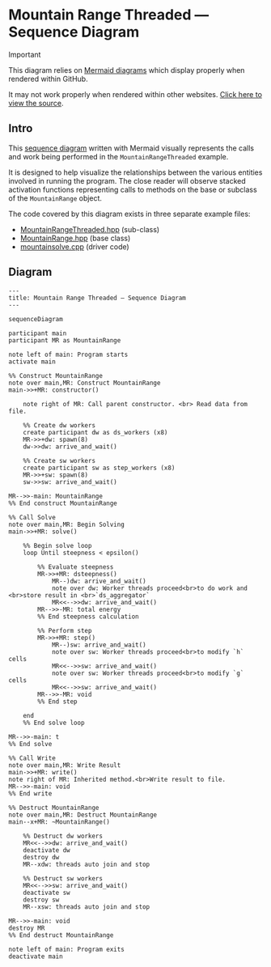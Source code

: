# Mountain Range Threaded — Sequence Diagram

> [!IMPORTANT]
> This diagram relies on [Mermaid diagrams](https://mermaid.js.org/) which display properly when rendered within GitHub.
>
> It may not work properly when rendered within other websites. [Click here to view the source](https://github.com/BYUHPC/sci-comp-course-example-cxx/blob/main/docs/MountainRangeThreaded-sequence-diagram.md).

## Intro

This [sequence diagram](https://mermaid.js.org/syntax/sequenceDiagram.html#sequence-diagrams) written with Mermaid visually represents
the calls and work being performed in the `MountainRangeThreaded` example.

It is designed to help visualize the relationships between
the various entities involved in running the program. The close reader will observe stacked activation functions representing calls
to methods on the base or subclass of the `MountainRange` object.

The code covered by this diagram exists in three separate example files:
* [MountainRangeThreaded.hpp](../src/MountainRangeThreaded.hpp) (sub-class)
* [MountainRange.hpp](../src/MountainRange.hpp) (base class)
* [mountainsolve.cpp](../src/mountainsolve.cpp) (driver code)

## Diagram

```mermaid
---
title: Mountain Range Threaded — Sequence Diagram
---

sequenceDiagram

participant main
participant MR as MountainRange

note left of main: Program starts
activate main

%% Construct MountainRange
note over main,MR: Construct MountainRange
main->>+MR: constructor()

    note right of MR: Call parent constructor. <br> Read data from file.

    %% Create dw workers
    create participant dw as ds_workers (x8)
    MR->>+dw: spawn(8)
    dw->>dw: arrive_and_wait()

    %% Create sw workers
    create participant sw as step_workers (x8)
    MR->>+sw: spawn(8)
    sw->>sw: arrive_and_wait()

MR-->>-main: MountainRange
%% End construct MountainRange

%% Call Solve
note over main,MR: Begin Solving
main->>+MR: solve()

    %% Begin solve loop
    loop Until steepness < epsilon()

        %% Evaluate steepness
        MR->>+MR: dsteepness()
            MR--)dw: arrive_and_wait()
            note over dw: Worker threads proceed<br>to do work and <br>store result in <br>`ds_aggregator`
            MR<<-->>dw: arrive_and_wait()
        MR-->>-MR: total energy
        %% End steepness calculation

        %% Perform step
        MR->>+MR: step()
            MR--)sw: arrive_and_wait()
            note over sw: Worker threads proceed<br>to modify `h` cells
            MR<<-->>sw: arrive_and_wait()
            note over sw: Worker threads proceed<br>to modify `g` cells
            MR<<-->>sw: arrive_and_wait()
        MR-->>-MR: void
        %% End step

    end
    %% End solve loop

MR-->>-main: t
%% End solve

%% Call Write
note over main,MR: Write Result
main->>+MR: write()
note right of MR: Inherited method.<br>Write result to file.
MR-->>-main: void
%% End write

%% Destruct MountainRange
note over main,MR: Destruct MountainRange
main--x+MR: ~MountainRange()

    %% Destruct dw workers
    MR<<-->>dw: arrive_and_wait()
    deactivate dw
    destroy dw
    MR--xdw: threads auto join and stop

    %% Destruct sw workers
    MR<<-->>sw: arrive_and_wait()
    deactivate sw
    destroy sw
    MR--xsw: threads auto join and stop

MR-->>-main: void
destroy MR
%% End destruct MountainRange

note left of main: Program exits
deactivate main
```
